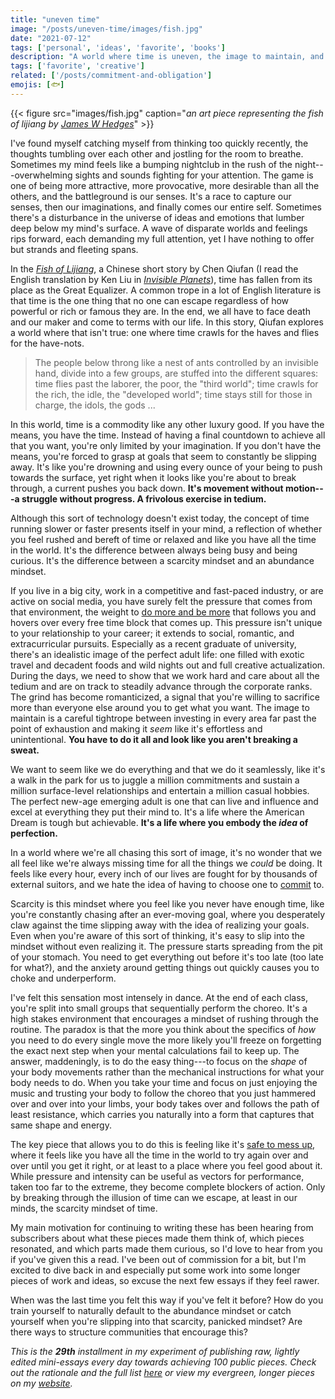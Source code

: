 ```yaml
---
title: "uneven time"
image: "/posts/uneven-time/images/fish.jpg"
date: "2021-07-12"
tags: ['personal', 'ideas', 'favorite', 'books']
description: "A world where time is uneven, the image to maintain, and the power of mindsets"
tags: ['favorite', 'creative']
related: ['/posts/commitment-and-obligation']
emojis: [🐟]
---
```


{{< figure src="images/fish.jpg" caption="*an art piece representing the fish of lijiang by [James W Hedges](http://jameswhedges.com/the-fish-of-lijiang/)*" >}}

I've found myself catching myself from thinking too quickly recently, the thoughts tumbling over each other and jostling for the room to breathe. Sometimes my mind feels like a bumping nightclub in the rush of the night---overwhelming sights and sounds fighting for your attention. The game is one of being more attractive, more provocative, more desirable than all the others, and the battleground is our senses. It's a race to capture our senses, then our imaginations, and finally comes our entire self. Sometimes there's a disturbance in the universe of ideas and emotions that lumber deep below my mind's surface. A wave of disparate worlds and feelings rips forward, each demanding my full attention, yet I have nothing to offer but strands and fleeting spans.

In the *[Fish of Lijiang](http://clarkesworldmagazine.com/chen_08_11/)*, a Chinese short story by Chen Qiufan (I read the English translation by Ken Liu in *[Invisible Planets](https://www.goodreads.com/book/show/28220730-invisible-planets)*), time has fallen from its place as the Great Equalizer. A common trope in a lot of English literature is that time is the one thing that no one can escape regardless of how powerful or rich or famous they are. In the end, we all have to face death and our maker and come to terms with our life. In this story, Qiufan explores a world where that isn't true: one where time crawls for the haves and flies for the have-nots.

> The people below throng like a nest of ants controlled by an invisible hand, divide into a few groups, are stuffed into the different squares: time flies past the laborer, the poor, the "third world"; time crawls for the rich, the idle, the "developed world"; time stays still for those in charge, the idols, the gods ...

In this world, time is a commodity like any other luxury good. If you have the means, you have the time. Instead of having a final countdown to achieve all that you want, you're only limited by your imagination. If you don't have the means, you're forced to grasp at goals that seem to constantly be slipping away. It's like you're drowning and using every ounce of your being to push towards the surface, yet right when it looks like you're about to break through, a current pushes you back down. **It's movement without motion---a struggle without progress. A frivolous exercise in tedium.**

Although this sort of technology doesn't exist today, the concept of time running slower or faster presents itself in your mind, a reflection of whether you feel rushed and bereft of time or relaxed and like you have all the time in the world. It's the difference between always being busy and being curious. It's the difference between a scarcity mindset and an abundance mindset.

If you live in a big city, work in a competitive and fast-paced industry, or are active on social media, you have surely felt the pressure that comes from that environment, the weight to [do more and be more](https://spencerchang.substack.com/p/do-more-be-more-mini-26100) that follows you and hovers over every free time block that comes up. This pressure isn't unique to your relationship to your career; it extends to social, romantic, and extracurricular pursuits. Especially as a recent graduate of university, there's an idealistic image of the perfect adult life: one filled with exotic travel and decadent foods and wild nights out and full creative actualization. During the days, we need to show that we work hard and care about all the tedium and are on track to steadily advance through the corporate ranks. The grind has become romanticized, a signal that you're willing to sacrifice more than everyone else around you to get what you want. The image to maintain is a careful tightrope between investing in every area far past the point of exhaustion and making it *seem* like it's effortless and unintentional. **You have to do it all and look like you aren't breaking a sweat.**

We want to seem like we do everything and that we do it seamlessly, like it's a walk in the park for us to juggle a million commitments and sustain a million surface-level relationships and entertain a million casual hobbies. The perfect new-age emerging adult is one that can live and influence and excel at everything they put their mind to. It's a life where the American Dream is tough but achievable. **It's a life where you embody the *idea* of perfection.**

In a world where we're all chasing this sort of image, it's no wonder that we all feel like we're always missing time for all the things we *could* be doing. It feels like every hour, every inch of our lives are fought for by thousands of external suitors, and we hate the idea of having to choose one to [commit](https://www.spencerchang.me/posts/commitment-and-obligation/) to.

Scarcity is this mindset where you feel like you never have enough time, like you're constantly chasing after an ever-moving goal, where you desperately claw against the time slipping away with the idea of realizing your goals. Even when you're aware of this sort of thinking, it's easy to slip into the mindset without even realizing it. The pressure starts spreading from the pit of your stomach. You need to get everything out before it's too late (too late for what?), and the anxiety around getting things out quickly causes you to choke and underperform.

I've felt this sensation most intensely in dance. At the end of each class, you're split into small groups that sequentially perform the choreo. It's a high stakes environment that encourages a mindset of rushing through the routine. The paradox is that the more you think about the specifics of *how* you need to do every single move the more likely you'll freeze on forgetting the exact next step when your mental calculations fail to keep up. The answer, maddeningly, is to do the easy thing---to focus on the *shape* of your body movements rather than the mechanical instructions for what your body needs to do. When you take your time and focus on just enjoying the music and trusting your body to follow the choreo that you just hammered over and over into your limbs, your body takes over and follows the path of least resistance, which carries you naturally into a form that captures that same shape and energy.

The key piece that allows you to do this is feeling like it's [safe to mess up](https://spencerchang.substack.com/p/trust), where it feels like you have all the time in the world to try again over and over until you get it right, or at least to a place where you feel good about it. While pressure and intensity can be useful as vectors for performance, taken too far to the extreme, they become complete blockers of action. Only by breaking through the illusion of time can we escape, at least in our minds, the scarcity mindset of time.

My main motivation for continuing to writing these has been hearing from subscribers about what these pieces made them think of, which pieces resonated, and which parts made them curious, so I'd love to hear from you if you've given this a read. I've been out of commission for a bit, but I'm excited to dive back in and especially put some work into some longer pieces of work and ideas, so excuse the next few essays if they feel rawer.

When was the last time you felt this way if you've felt it before? How do you train yourself to naturally default to the abundance mindset or catch yourself when you're slipping into that scarcity, panicked mindset? Are there ways to structure communities that encourage this?

*This is the **29th** installment in my experiment of publishing raw, lightly edited mini-essays every day towards achieving 100 public pieces. Check out the rationale and the full list [here](https://www.spencerchang.me/experiments/100posts/) or view my evergreen, longer pieces on my [website](https://spencerchang.me/).*
